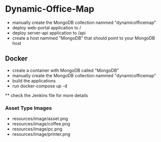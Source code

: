 # Dynamic-Office-Map

- manually create the MongoDB collection nammed "dynamicofficemap"
- deploy web-portal application to /
- deploy server-api application to /api
- create a host nammed "MongoDB" that should point to your MongoDB host

## Docker ##
- create a container with MongoDB called "MongoDB"
- manually create the MongoDB collection nammed "dynamicofficemap"
- build the applications
- run docker-compose up -d

** check the Jenkins file for more details

### Asset Type Images ###
- resources/image/asset.png
- resources/image/coffee.png
- resources/image/pc.png
- resources/image/printer.png